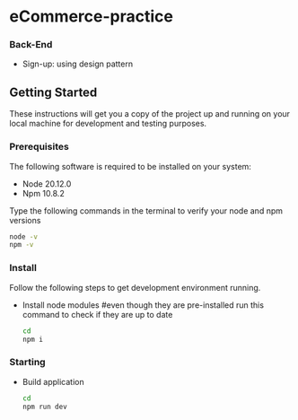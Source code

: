 # eCommerce-practice

### Back-End

* Sign-up: using design pattern


## Getting Started

These instructions will get you a copy of the project up and running on your local machine for development and testing purposes.

### Prerequisites

The following software is required to be installed on your system:

* Node 20.12.0
* Npm 10.8.2

Type the following commands in the terminal to verify your node and npm versions

```bash
node -v
npm -v
```

### Install

Follow the following steps to get development environment running.

* Install node modules #even though they are pre-installed run this command to check if they are up to date

   ```bash
   cd 
   npm i
   ```

### Starting

* Build application

  ```bash
  cd 
  npm run dev
  ```
